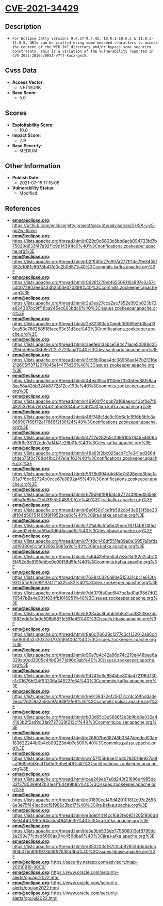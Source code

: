 
# [CVE-2021-34429](https://github.com/eclipse/jetty.project/security/advisories/GHSA-vjv5-gp2w-65vm)

## Description

- `For Eclipse Jetty versions 9.4.37-9.4.42, 10.0.1-10.0.5 & 11.0.1-11.0.5, URIs can be crafted using some encoded characters to access the content of the WEB-INF directory and/or bypass some security constraints. This is a variation of the vulnerability reported in CVE-2021-28164/GHSA-v7ff-8wcx-gmc5.`

## Cvss Data

- **Access Vector**:
  - NETWORK
- **Base Score**:
  - 5.0

## Scores

- **Exploitability Score**:
  - 10.0
- **Impact Score**:
  - 2.9
- **Base Severity**:
  - MEDIUM

## Other Information

- **Publish Date**:
  - 2021-07-15 17:15:08
- **Vulnerability Status**:
  - Modified

## References

- **emo@eclipse.org**: https://github.com/eclipse/jetty.project/security/advisories/GHSA-vjv5-gp2w-65vm
- **emo@eclipse.org**: https://lists.apache.org/thread.html/r029c0c6833c8bb6acb094733fd7b75029d633f47a92f1c9d14391fc0%40%3Cnotifications.zookeeper.apache.org%3E
- **emo@eclipse.org**: https://lists.apache.org/thread.html/r02f940c27e997a277ff14e79e84551382e1081e8978b417e0c2b0857%40%3Ccommits.kafka.apache.org%3E
- **emo@eclipse.org**: https://lists.apache.org/thread.html/r0626f279ebf65506110a897e3a57ccd4072803ee5434b2503e070398%40%3Ccommits.zookeeper.apache.org%3E
- **emo@eclipse.org**: https://lists.apache.org/thread.html/r2a3ea27cca2ac7352d392b023b72e824387bc9ff16ba245ec663bdc6%40%3Cissues.zookeeper.apache.org%3E
- **emo@eclipse.org**: https://lists.apache.org/thread.html/r2e32390cb7aedb39069e5b18aa130ca53e766258518faee63c31d3ea%40%3Cnotifications.zookeeper.apache.org%3E
- **emo@eclipse.org**: https://lists.apache.org/thread.html/r3aefe613abce594c71ace50088d2529bbde65d08b8e7ff2c2723aaa1%40%3Cdev.santuario.apache.org%3E
- **emo@eclipse.org**: https://lists.apache.org/thread.html/r3c55b0baa4dc38958ae147b2f216e212605f1071297f845e14477d36%40%3Cissues.zookeeper.apache.org%3E
- **emo@eclipse.org**: https://lists.apache.org/thread.html/r44ea39ca8110de7353bfec88f58aa3aa58a42bb324b8772512ee190c%40%3Ccommits.zookeeper.apache.org%3E
- **emo@eclipse.org**: https://lists.apache.org/thread.html/r46900f74dbb7d168aeac43bf0e7f64825376bb7eb74d31a5b33344ce%40%3Cjira.kafka.apache.org%3E
- **emo@eclipse.org**: https://lists.apache.org/thread.html/r46f748c1dc9cf9b6c1c18f6b5bfc3a869907f68f72e17666f2f30f24%40%3Cnotifications.zookeeper.apache.org%3E
- **emo@eclipse.org**: https://lists.apache.org/thread.html/r4727d282b5c2d951057845a46065d59f6e33132edc0a14f41c26b01e%40%3Cdev.kafka.apache.org%3E
- **emo@eclipse.org**: https://lists.apache.org/thread.html/r48a93f2bc025acd7c7e341ed3864bfdeb75f0c768d41bc247e1a1f63%40%3Cnotifications.zookeeper.apache.org%3E
- **emo@eclipse.org**: https://lists.apache.org/thread.html/r5678d994d4dd8e7c838eed3bbc1a83a7f6bc62724b0cce67e8892a45%40%3Cnotifications.zookeeper.apache.org%3E
- **emo@eclipse.org**: https://lists.apache.org/thread.html/r679d96f981d4c92724090ed2d5e8565a1d655a72bb315550489f052e%40%3Cjira.kafka.apache.org%3E
- **emo@eclipse.org**: https://lists.apache.org/thread.html/r6e6f50c1ce1fb592cb43e913f5be23df104d50751465f8f1952ace0c%40%3Cjira.kafka.apache.org%3E
- **emo@eclipse.org**: https://lists.apache.org/thread.html/r721ab6a5fa8d45bec76714b674f5d4caed2ebfeca69ad1d6d4caae6c%40%3Cdev.hbase.apache.org%3E
- **emo@eclipse.org**: https://lists.apache.org/thread.html/r74fdc446df551fe89a0a16957a1bfdaad19380e0c1afd30625685a9c%40%3Cjira.kafka.apache.org%3E
- **emo@eclipse.org**: https://lists.apache.org/thread.html/r756443e9d50af7e8c3df82e2c45105f452c8e8195ddbc0c00f58d5fe%40%3Ccommits.kafka.apache.org%3E
- **emo@eclipse.org**: https://lists.apache.org/thread.html/r763840320a80e515331cbc1e613fa93f25faf62e991974171a325c82%40%3Cdev.zookeeper.apache.org%3E
- **emo@eclipse.org**: https://lists.apache.org/thread.html/r7dd079fa0ac6f47ba1ad0af98d7d0276547b8a4e005f034fb1016951%40%3Cissues.zookeeper.apache.org%3E
- **emo@eclipse.org**: https://lists.apache.org/thread.html/r833a4c8bdbbfeb8a2cd38238e7b59f83edd5c1a0e508b587fc551a46%40%3Cissues.hbase.apache.org%3E
- **emo@eclipse.org**: https://lists.apache.org/thread.html/r8e6c116628c1277c3cf132012a66c46a0863fa2a3037c0707d4640d4%40%3Cissues.zookeeper.apache.org%3E
- **emo@eclipse.org**: https://lists.apache.org/thread.html/r90e7b4c42a96d74c219e448bee6a329ab0cd3205c44b63471d96c3ab%40%3Cissues.zookeeper.apache.org%3E
- **emo@eclipse.org**: https://lists.apache.org/thread.html/r9d245c6c884bbc804a472116d730c1a01676bf24f93206a34923fc64%40%3Ccommits.kafka.apache.org%3E
- **emo@eclipse.org**: https://lists.apache.org/thread.html/r9e6158d72ef25077c2dc59fbddade2eacf7d259a2556c97a989f2fe8%40%3Ccommits.pulsar.apache.org%3E
- **emo@eclipse.org**: https://lists.apache.org/thread.html/rb33d65c3e5686f2e3b9bb8a032a44163b2f2ad9d31a8727338f213c1%40%3Ccommits.pulsar.apache.org%3E
- **emo@eclipse.org**: https://lists.apache.org/thread.html/rc26807be68748b3347decdcd03ae183622244b0b4cb09223d4b7e500%40%3Ccommits.pulsar.apache.org%3E
- **emo@eclipse.org**: https://lists.apache.org/thread.html/rcb157f55b9ae41b3076801de927c6fca1669c6d8eaf11a9df5dbeb46%40%3Cnotifications.zookeeper.apache.org%3E
- **emo@eclipse.org**: https://lists.apache.org/thread.html/rcea249eb7a0d243f21696e4985de33f3780399bf7b31ea1f6d489b8b%40%3Cissues.zookeeper.apache.org%3E
- **emo@eclipse.org**: https://lists.apache.org/thread.html/re01890eef49d4201018f2c97e26536e3e75f441ecdbcf91986c3bc17%40%3Cjira.kafka.apache.org%3E
- **emo@eclipse.org**: https://lists.apache.org/thread.html/re3de01414ccf682fe0951205f806dd8e94440798fd64c55a4941de3e%40%3Cjira.kafka.apache.org%3E
- **emo@eclipse.org**: https://lists.apache.org/thread.html/re5e9bb535db779506013ef8799dc2a299e77cdad6668aa94c456dba6%40%3Cjira.kafka.apache.org%3E
- **emo@eclipse.org**: https://lists.apache.org/thread.html/re850203ef8700cb826534dd4a1cb9f5b07bb8f6f973b39ff7838d3ba%40%3Cissues.hbase.apache.org%3E
- **emo@eclipse.org**: https://security.netapp.com/advisory/ntap-20210819-0006/
- **emo@eclipse.org**: https://www.oracle.com/security-alerts/cpuapr2022.html
- **emo@eclipse.org**: https://www.oracle.com/security-alerts/cpujan2022.html
- **emo@eclipse.org**: https://www.oracle.com/security-alerts/cpujul2022.html

